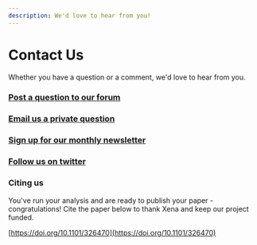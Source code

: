 ```yaml
---
description: We'd love to hear from you!
---
```


# Contact Us

Whether you have a question or a comment, we'd love to hear from you.

### [Post a question to our forum](https://groups.google.com/forum/?fromgroups#!forum/ucsc-cancer-genomics-browser) 

### [Email us a private question](mailto:genome-cancer@soe.ucsc.edu)

### [Sign up for our monthly newsletter](http://xena.ucsc.edu/#subscribe)

### [Follow us on twitter](https://twitter.com/UCSCXena)

### Citing us

You've run your analysis and are ready to publish your paper - congratulations! Cite the paper below to thank Xena and keep our project funded.

[https://doi.org/10.1101/326470](https://doi.org/10.1101/326470)



